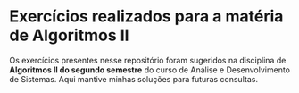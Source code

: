 <h1>Exercícios realizados para a matéria de Algoritmos II</h1>

Os exercícios presentes nesse repositório foram sugeridos na disciplina de **Algoritmos II do segundo semestre** do curso de Análise e Desenvolvimento de Sistemas. Aqui mantive minhas soluções para futuras consultas.
